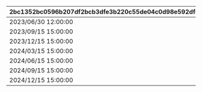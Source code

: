 |2bc1352bc0596b207df2bcb3dfe3b220c55de04c0d98e592dfe5bbbec2e4eae7|d3ad904a36013449e6cfb16f74df9672d088b9c2388d5cdf774b8c3d7c5c0c65|ac4180c7633b37fb86963d810344048981fa38461d5b0579ba6885fa23b3bd6e|bbb12bd4868eab29c070743bcc06c831e64305e1ecbad8c20e041eee6edf7414|c04bde2b846a57eba5155bf3dc929003361c275d8004e34cd32b1caee171ec32|e953e39e6f8542e2b7763f3dfe619215fe840183f3468e227a664b9b82f4b22f|fd5701ec8d45661d261acfb350f073b3a7827c661746131bf32eea2f2f9690f1|9aca21dbcc22f2bc93422d79d9e3c406cd823f6ec50bbe2fadbd6323de5a9cd2|11da08604b1dbc8a0e30cb0c140a13f640719e9f00caa454a3058d0c7863427b|f6faa72e0f2231b5f29d13106c5687fa98175ee85ada14e7fe18787875b538da|c2f1ba4490cf14349607d6bab4fa5a68fef9b63448e6887f14b4bab258d13565|9bc736a3fba830de499d1b7fd40226559da608f8b7846c6fccb2430b88d7f10f|503495734f8607a6d62c8a4ec5724e1667604f6d7cc6ee9b2a5720f4e9962a2c|fc9f476a87ec0f6145b39209ca0fe6ea377fba920a3391ef007a84668055c820|42aabbdeaa38a0ab2b29038c3eafa7572c64c860e497e1f8ed37ba6b3175f960|
| --- | --- | --- | --- | --- | --- | --- | --- | --- | --- | --- | --- | --- | --- | --- |
|2023/06/30 12:00:00|100|bgm_MC043|16|1|-1|bgm_MC043|10010001|-1|2023/09/22 14:59:59|2023/09/15 14:59:59|1|96001|8|-1|
|2023/09/15 15:00:00|100|bgm_MC043|16|2|-1|bgm_MC043|10020001|-1|2023/12/22 14:59:59|2023/12/15 14:59:59|1|96002|8|-1|
|2023/12/15 15:00:00|100|bgm_MC103|16|3|-1|bgm_MC103|10030001|-1|2024/03/22 14:59:59|2024/03/15 14:59:59|2|96003|8|-1|
|2024/03/15 15:00:00|100|bgm_MC103|16|4|-1|bgm_MC103|10040363|-1|2024/06/22 14:59:59|2024/06/15 14:59:59|2|96004|8|-1|
|2024/06/15 15:00:00|500|bgm_MC103|16|5|-1|bgm_MC103|10050001|-1|2024/09/22 14:59:59|2024/09/15 14:59:59|2|96005|10|-1|
|2024/09/15 15:00:00|500|bgm_MC103|16|6|-1|bgm_MC103|10060001|-1|2024/12/22 14:59:59|2024/12/15 14:59:59|2|96006|10|-1|
|2024/12/15 15:00:00|1000|bgm_MC211|16|7|15|bgm_MC211|10070363|15|2025/03/22 14:59:59|2025/03/15 14:59:59|3|96007|10|5|